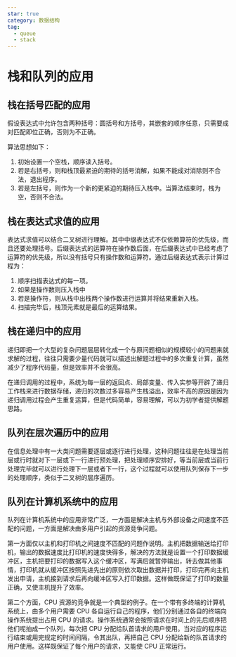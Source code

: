 ```yaml
---
star: true
category: 数据结构
tag: 
  - queue
  - stack
---
```


# 栈和队列的应用
## 栈在括号匹配的应用
假设表达式中允许包含两种括号：圆括号和方括号，其嵌套的顺序任意，只需要成对匹配即位正确，否则为不正确。

算法思想如下：
1. 初始设置一个空栈，顺序读入括号。
2. 若是右括号，则和栈顶最紧迫的期待的括号消解，如果不能成对消除则不合法，退出程序。
3. 若是左括号，则作为一个新的更紧迫的期待压入栈中。当算法结束时，栈为空，否则不合法。

## 栈在表达式求值的应用
表达式求值可以结合二叉树进行理解。其中中缀表达式不仅依赖算符的优先级，而且还要处理括号。后缀表达式的运算符在操作数后面，在后缀表达式中已经考虑了运算符的优先级，所以没有括号只有操作数和运算符。通过后缀表达式表示计算过程为：
1. 顺序扫描表达式的每一项。
2. 如果是操作数则压入栈中
3. 若是操作符，则从栈中出栈两个操作数进行运算并将结果重新入栈。
4. 扫描完毕后，栈顶元素就是最后的运算结果。

## 栈在递归中的应用
递归即把一个大型的复杂问题层层转化成一个与原问题相似的规模较小的问题来就求解的过程，往往只需要少量代码就可以描述出解题过程中的多次重复计算，虽然减少了程序代码量，但是效率并不会很高。

在递归调用的过程中，系统为每一层的返回点、局部变量、传入实参等开辟了递归工作栈来进行数据存储，递归的次数过多容易产生栈溢出，效率不高的原因是因为递归调用过程会产生重复运算，但是代码简单，容易理解，可以为初学者提供解题思路。

## 队列在层次遍历中的应用
在信息处理中有一大类问题需要逐层或逐行进行处理，这种问题往往是在处理当前层或行时就对下一层或下一行进行预处理，把处理顺序安排好，等当前层或当前行处理完毕就可以进行处理下一层或者下一行，这个过程就可以使用队列保存下一步的处理顺序，类似于二叉树的层序遍历。

## 队列在计算机系统中的应用
队列在计算机系统中的应用非常广泛，一方面是解决主机与外部设备之间速度不匹配的问题，一方面是解决由多用户引起的资源竞争问题。

第一方面仅以主机和打印机之间速度不匹配的问题作说明。主机把数据输送给打印机，输出的数据速度比打印机的速度快得多，解决的方法就是设置一个打印数据缓冲区，主机把要打印的数据写入这个缓冲区，写满后就暂停输出，转去做其他事情，打印机就从缓冲区按照先进先出的原则依次取出数据并打印，打印完再向主机发出申请，主机接到请求后再向缓冲区写入打印数据。这样做既保证了打印的数量正确，又使主机提升了效率。

第二个方面，CPU 资源的竞争就是一个典型的例子。在一个带有多终端的计算机系统上，由多个用户需要 CPU 各自运行自己的程序，他们分别通过各自的终端向操作系统提出占用 CPU 的请求。操作系统通常会按照请求在时间上的先后顺序把他们呢拍成一个队列，每次把 CPU 分配给队首请求的用户使用。当对应的程序运行结束或用完规定的时间间隔，令其出队，再把自己 CPU 分配给新的队首请求的用户使用。这样既保证了每个用户的请求，又能使 CPU 正常运行。

